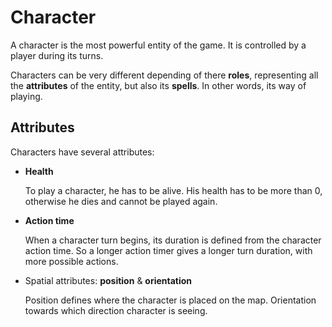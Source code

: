 # Character

A character is the most powerful entity of the game.
It is controlled by a player during its turns.

Characters can be very different depending of there **roles**, representing all the **attributes** of the entity, but also its **spells**. In other words, its way of playing.

## Attributes

Characters have several attributes:

- **Health**

    To play a character, he has to be alive. His health has to be more than 0, otherwise he dies and cannot be played again. 

- **Action time**

    When a character turn begins, its duration is defined from the character action time. So a longer action timer gives a longer turn duration, with more possible actions.

- Spatial attributes: **position** & **orientation**

    Position defines where the character is placed on the map. Orientation towards which direction character is seeing.
